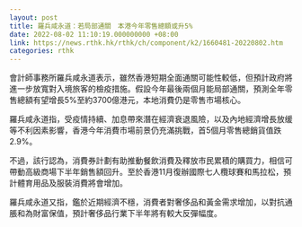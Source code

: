 ```yaml
---
layout: post
title: 羅兵咸永道：若局部通關　本港今年零售總額或升5%
date: 2022-08-02 11:10:19.000000000 +08:00
link: https://news.rthk.hk/rthk/ch/component/k2/1660481-20220802.htm
categories: rthk
---
```


會計師事務所羅兵咸永道表示，雖然香港短期全面通關可能性較低，但預計政府將進一步放寬對入境旅客的檢疫措施。假設今年最後兩個月能局部通關，預測全年零售總額有望增長5%至約3700億港元，本地消費仍是零售市場核心。

羅兵咸永道指，受疫情持續、加息帶來潛在經濟衰退風險，以及內地經濟增長放缓等不利因素影響，香港今年消費市場前景仍充滿挑戰，首5個月零售總銷貨值跌2.9%。

不過，該行認為，消費券計劃有助推動餐飲消費及釋放市民累積的購買力，相信可帶動高級商場下半年銷售額回升。至於香港11月復辦國際七人欖球賽和馬拉松，預計體育用品及服裝消費將會增加。

羅兵咸永道又指，鑑於近期經濟不穩，消費者對奢侈品和黃金需求增加，以對抗通脹和為財富保值，預計奢侈品行業下半年將有較大反彈幅度。
